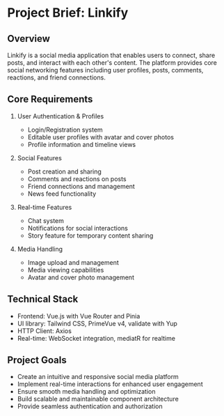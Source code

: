 # Project Brief: Linkify

## Overview
Linkify is a social media application that enables users to connect, share posts, and interact with each other's content. The platform provides core social networking features including user profiles, posts, comments, reactions, and friend connections.

## Core Requirements
1. User Authentication & Profiles
   - Login/Registration system
   - Editable user profiles with avatar and cover photos
   - Profile information and timeline views

2. Social Features
   - Post creation and sharing
   - Comments and reactions on posts
   - Friend connections and management
   - News feed functionality

3. Real-time Features
   - Chat system
   - Notifications for social interactions
   - Story feature for temporary content sharing

4. Media Handling
   - Image upload and management
   - Media viewing capabilities
   - Avatar and cover photo management

## Technical Stack
- Frontend: Vue.js with Vue Router and Pinia
- UI library: Tailwind CSS, PrimeVue v4, validate with Yup
- HTTP Client: Axios
- Real-time: WebSocket integration, mediatR for realtime

## Project Goals
- Create an intuitive and responsive social media platform
- Implement real-time interactions for enhanced user engagement
- Ensure smooth media handling and optimization
- Build scalable and maintainable component architecture
- Provide seamless authentication and authorization
